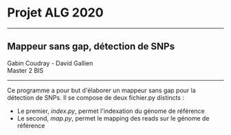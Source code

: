 # Projet ALG 2020
***
## Mappeur sans gap, détection de SNPs
Gabin Coudray - David Gallien  
Master 2 BIS
***

Ce programme a pour but d'élaborer un mappeur sans gap pour la détection de SNPs. Il se compose de deux fichier.py 
distincts :
- Le premier, *index.py*, permet l'indexation du génome de référence
- Le second, *map.py*, permet le mapping des reads sur le génome de référence
